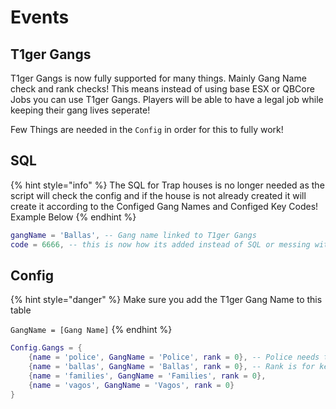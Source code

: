 # Events

## T1ger Gangs

T1ger Gangs is now fully supported for many things. Mainly Gang Name check and rank checks! This means instead of using base ESX or QBCore Jobs you can use T1ger Gangs. Players will be able to have a legal job while keeping their gang lives seperate!

Few Things are needed in the `Config` in order for this to fully work!

## SQL

{% hint style="info" %}
The SQL for Trap houses is no longer needed as the script will check the config and if the house is not already created it will create it according to the Configed Gang Names and Configed Key Codes! Example Below
{% endhint %}

```lua
gangName = 'Ballas', -- Gang name linked to T1ger Gangs
code = 6666, -- this is now how its added instead of SQL or messing with your DB!
```



## Config

{% hint style="danger" %}
Make sure you add the T1ger Gang Name to this table&#x20;

`GangName = [Gang Name]`
{% endhint %}

```lua
Config.Gangs = {
    {name = 'police', GangName = 'Police', rank = 0}, -- Police needs to be here if you want them to be able to access Trap Houses. if not simply remove them from the table!
    {name = 'ballas', GangName = 'Ballas', rank = 0}, -- Rank is for keeping lower ranks from changing the KeyCode
    {name = 'families', GangName = 'Families', rank = 0},
    {name = 'vagos', GangName = 'Vagos', rank = 0}
}
```
